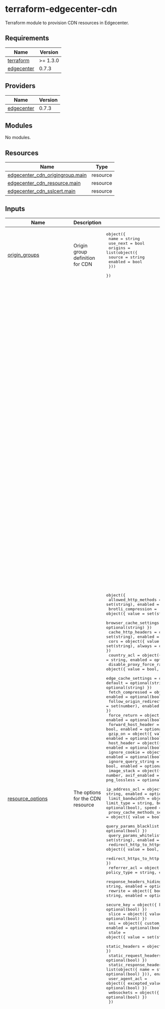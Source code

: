 # terraform-edgecenter-cdn
Terraform module to provision CDN resources in Edgecenter.

<!-- BEGIN_TF_DOCS -->
## Requirements

| Name | Version |
|------|---------|
| <a name="requirement_terraform"></a> [terraform](#requirement\_terraform) | >= 1.3.0 |
| <a name="requirement_edgecenter"></a> [edgecenter](#requirement\_edgecenter) | 0.7.3 |

## Providers

| Name | Version |
|------|---------|
| <a name="provider_edgecenter"></a> [edgecenter](#provider\_edgecenter) | 0.7.3 |

## Modules

No modules.

## Resources

| Name | Type |
|------|------|
| [edgecenter_cdn_origingroup.main](https://registry.terraform.io/providers/Edge-Center/edgecenter/0.7.3/docs/resources/cdn_origingroup) | resource |
| [edgecenter_cdn_resource.main](https://registry.terraform.io/providers/Edge-Center/edgecenter/0.7.3/docs/resources/cdn_resource) | resource |
| [edgecenter_cdn_sslcert.main](https://registry.terraform.io/providers/Edge-Center/edgecenter/0.7.3/docs/resources/cdn_sslcert) | resource |

## Inputs

| Name | Description | Type | Default | Required |
|------|-------------|------|---------|:--------:|
| <a name="input_origin_groups"></a> [origin\_groups](#input\_origin\_groups) | Origin group definition for CDN | <pre>object({<br>    name     = string<br>    use_next = bool<br>    origins = list(object({<br>      source  = string<br>      enabled = bool<br>    }))<br>  })</pre> | n/a | yes |
| <a name="input_resource_options"></a> [resource\_options](#input\_resource\_options) | The options for the CDN resource | <pre>object({<br>    allowed_http_methods           = object({ value = set(string), enabled = optional(bool) })<br>    brotli_compression             = object({ value = set(string), enabled = optional(bool) })<br>    browser_cache_settings         = object({ enabled = optional(bool), value = optional(string) })<br>    cache_http_headers             = object({ value = set(string), enabled = optional(bool) })<br>    cors                           = object({ value = set(string), always = optional(bool), enabled = optional(bool, false) })<br>    country_acl                    = object({ excepted_values = set(string), policy_type = string, enabled = optional(bool) })<br>    disable_proxy_force_ranges     = object({ value = bool, enabled = optional(bool) })<br>    edge_cache_settings            = object({ custom_values = optional(map(string)), default = optional(string), enabled = optional(bool), value = optional(string) })<br>    fetch_compressed               = object({ value = bool, enabled = optional(bool) })<br>    follow_origin_redirect         = object({ codes = set(number), enabled = optional(bool), use_host = optional(bool) })<br>    force_return                   = object({ code = number, body = optional(string), enabled = optional(bool) })<br>    forward_host_header            = object({ value = bool, enabled = optional(bool) })<br>    gzip_on                        = object({ value = bool, enabled = optional(bool) })<br>    host_header                    = object({ value = string, enabled = optional(bool) })<br>    ignore_cookie                  = object({ value = bool, enabled = optional(bool) })<br>    ignore_query_string            = object({ value = bool, enabled = optional(bool) })<br>    image_stack                    = object({ quality = number, avif_enabled = optional(bool), enabled = optional(bool), png_lossless = optional(bool), webp_enabled = optional(bool) })<br>    ip_address_acl                 = object({ excepted_values = set(string), policy_type = string, enabled = optional(bool) })<br>    limit_bandwidth                = object({ limit_type = string, buffer = optional(number), enabled = optional(bool), speed = optional(number) })<br>    proxy_cache_methods_set        = object({ value = bool, enabled = optional(bool) })<br>    query_params_blacklist         = object({ value = set(string), enabled = optional(bool) })<br>    query_params_whitelist         = object({ value = set(string), enabled = optional(bool) })<br>    redirect_http_to_https         = object({ value = bool, enabled = optional(bool) })<br>    redirect_https_to_http         = object({ value = bool, enabled = optional(bool) })<br>    referrer_acl                   = object({ excepted_values = set(string), policy_type = string, enabled = optional(bool) })<br>    response_headers_hiding_policy = object({ excepted = set(string), mode = string, enabled = optional(bool) })<br>    rewrite                        = object({ body = string, enabled = optional(bool), flag = optional(string) })<br>    secure_key                     = object({ key = string, type = number, enabled = optional(bool) })<br>    slice                          = object({ value = bool, enabled = optional(bool) })<br>    sni                            = object({ custom_hostname = optional(string), enabled = optional(bool), sni_type = optional(string) })<br>    stale                          = object({ value = set(string), enabled = optional(bool) })<br>    static_headers                 = object({ value = map(string), enabled = optional(bool) })<br>    static_request_headers         = object({ value = map(string), enabled = optional(bool) })<br>    static_response_headers        = object({ value = list(object({ name = string, value = set(string), always = optional(bool) })), enabled = optional(bool) })<br>    user_agent_acl                 = object({ excepted_values = set(string), policy_type = string, enabled = optional(bool) })<br>    websockets                     = object({ value = bool, enabled = optional(bool) })<br>  })</pre> | <pre>{<br>  "allowed_http_methods": {<br>    "enabled": false,<br>    "value": [<br>      "GET",<br>      "HEAD"<br>    ]<br>  },<br>  "brotli_compression": {<br>    "enabled": false,<br>    "value": [<br>      ""<br>    ]<br>  },<br>  "browser_cache_settings": {<br>    "enabled": false,<br>    "value": ""<br>  },<br>  "cache_http_headers": {<br>    "enabled": false,<br>    "value": []<br>  },<br>  "cors": {<br>    "always": false,<br>    "enabled": false,<br>    "value": []<br>  },<br>  "country_acl": {<br>    "enabled": false,<br>    "excepted_values": [],<br>    "policy_type": ""<br>  },<br>  "disable_proxy_force_ranges": {<br>    "enabled": false,<br>    "value": false<br>  },<br>  "edge_cache_settings": {<br>    "custom_values": {},<br>    "default": "2d",<br>    "enabled": true,<br>    "value": ""<br>  },<br>  "fetch_compressed": {<br>    "enabled": false,<br>    "value": false<br>  },<br>  "follow_origin_redirect": {<br>    "codes": [],<br>    "enabled": false,<br>    "use_host": false<br>  },<br>  "force_return": {<br>    "body": "",<br>    "code": 0,<br>    "enabled": false<br>  },<br>  "forward_host_header": {<br>    "enabled": false,<br>    "value": false<br>  },<br>  "gzip_on": {<br>    "enabled": false,<br>    "value": false<br>  },<br>  "host_header": {<br>    "enabled": false,<br>    "value": ""<br>  },<br>  "ignore_cookie": {<br>    "enabled": false,<br>    "value": false<br>  },<br>  "ignore_query_string": {<br>    "enabled": false,<br>    "value": false<br>  },<br>  "image_stack": {<br>    "avif_enabled": false,<br>    "enabled": false,<br>    "png_lossless": false,<br>    "quality": 0,<br>    "webp_enabled": false<br>  },<br>  "ip_address_acl": {<br>    "enabled": false,<br>    "excepted_values": [],<br>    "policy_type": ""<br>  },<br>  "limit_bandwidth": {<br>    "buffer": 0,<br>    "enabled": false,<br>    "limit_type": "",<br>    "speed": 0<br>  },<br>  "proxy_cache_methods_set": {<br>    "enabled": false,<br>    "value": false<br>  },<br>  "query_params_blacklist": {<br>    "enabled": false,<br>    "value": []<br>  },<br>  "query_params_whitelist": {<br>    "enabled": false,<br>    "value": []<br>  },<br>  "redirect_http_to_https": {<br>    "enabled": false,<br>    "value": false<br>  },<br>  "redirect_https_to_http": {<br>    "enabled": false,<br>    "value": false<br>  },<br>  "referrer_acl": {<br>    "enabled": false,<br>    "excepted_values": [],<br>    "policy_type": ""<br>  },<br>  "response_headers_hiding_policy": {<br>    "enabled": false,<br>    "excepted": [],<br>    "mode": ""<br>  },<br>  "rewrite": {<br>    "body": "",<br>    "enabled": false,<br>    "flag": ""<br>  },<br>  "secure_key": {<br>    "enabled": false,<br>    "key": "",<br>    "type": 0<br>  },<br>  "slice": {<br>    "enabled": false,<br>    "value": false<br>  },<br>  "sni": {<br>    "custom_hostname": "",<br>    "enabled": false,<br>    "sni_type": ""<br>  },<br>  "stale": {<br>    "enabled": false,<br>    "value": []<br>  },<br>  "static_headers": {<br>    "enabled": false,<br>    "value": {}<br>  },<br>  "static_request_headers": {<br>    "enabled": false,<br>    "value": {}<br>  },<br>  "static_response_headers": {<br>    "enabled": false,<br>    "value": [<br>      {<br>        "always": false,<br>        "name": "",<br>        "value": []<br>      }<br>    ]<br>  },<br>  "user_agent_acl": {<br>    "enabled": false,<br>    "excepted_values": [],<br>    "policy_type": ""<br>  },<br>  "websockets": {<br>    "enabled": false,<br>    "value": false<br>  }<br>}</pre> | no |
| <a name="input_resources"></a> [resources](#input\_resources) | CDN resource definition | <pre>map(object({<br>    cname               = string<br>    active              = bool<br>    ssl_automated       = optional(bool)<br>    ssl_data            = optional(number)<br>    ssl_enabled         = optional(bool)<br>    description         = optional(string)<br>    issue_le_cert       = optional(bool)<br>    origin_group        = optional(number)<br>    secondary_hostnames = optional(set(string))<br>  }))</pre> | n/a | yes |
| <a name="input_ssl_certificate_fullchain"></a> [ssl\_certificate\_fullchain](#input\_ssl\_certificate\_fullchain) | SSL ceritificate full chain | `string` | `""` | no |
| <a name="input_ssl_certificate_name"></a> [ssl\_certificate\_name](#input\_ssl\_certificate\_name) | SSL certificate | `string` | `""` | no |
| <a name="input_ssl_certificate_private_key"></a> [ssl\_certificate\_private\_key](#input\_ssl\_certificate\_private\_key) | SSL certificate private key | `string` | `""` | no |

## Outputs

| Name | Description |
|------|-------------|
| <a name="output_edgecenter_cdn_origingroup_id"></a> [edgecenter\_cdn\_origingroup\_id](#output\_edgecenter\_cdn\_origingroup\_id) | The ID of the CDN Origin Group |
| <a name="output_edgecenter_cdn_resource_id"></a> [edgecenter\_cdn\_resource\_id](#output\_edgecenter\_cdn\_resource\_id) | The ID of the CDN Resource |
| <a name="output_edgecenter_cdn_ssl_certificate_id"></a> [edgecenter\_cdn\_ssl\_certificate\_id](#output\_edgecenter\_cdn\_ssl\_certificate\_id) | SSL certificate ID |
<!-- END_TF_DOCS -->
